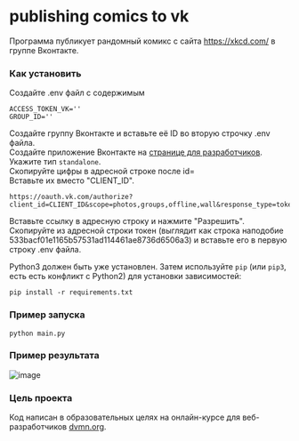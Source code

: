 # publishing comics to vk
Программа публикует рандомный комикс с сайта https://xkcd.com/ в группе Вконтакте. 

### Как установить

Создайте .env файл с содержимым
```
ACCESS_TOKEN_VK=''
GROUP_ID=''
```
Создайте группу Вконтакте и вставьте её ID во вторую строчку .env файла. <br/>
Создайте приложение Вконтакте на [странице для разработчиков](https://vk.com/apps?act=manage). Укажите тип ```standalone```. <br/>
Cкопируйте цифры в адресной строке после id= <br/>
Вставьте их вместо "CLIENT_ID".
```
https://oauth.vk.com/authorize?client_id=CLIENT_ID&scope=photos,groups,offline,wall&response_type=token
```
Вставьте ссылку в адресную строку и нажмите "Разрешить". <br/>
Скопируйте из адресной строки токен (выглядит как строка наподобие 533bacf01e1165b57531ad114461ae8736d6506a3) и вставьте его в первую строку  .env файла. <br/>

Python3 должен быть уже установлен. 
Затем используйте `pip` (или `pip3`, есть есть конфликт с Python2) для установки зависимостей:
```
pip install -r requirements.txt
```

### Пример запуска
```
python main.py
```

### Пример результата
![image](https://user-images.githubusercontent.com/52741545/116143089-5e036580-a6e3-11eb-904e-629603a6ae07.png)


### Цель проекта

Код написан в образовательных целях на онлайн-курсе для веб-разработчиков [dvmn.org](https://dvmn.org/).
